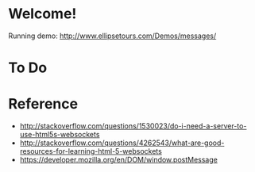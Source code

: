 # Welcome!

Running demo: http://www.ellipsetours.com/Demos/messages/

# To Do

# Reference

* http://stackoverflow.com/questions/1530023/do-i-need-a-server-to-use-html5s-websockets
* http://stackoverflow.com/questions/4262543/what-are-good-resources-for-learning-html-5-websockets
* https://developer.mozilla.org/en/DOM/window.postMessage